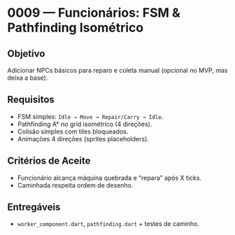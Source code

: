 # 0009 — Funcionários: FSM & Pathfinding Isométrico

## Objetivo
Adicionar NPCs básicos para reparo e coleta manual (opcional no MVP, mas deixa a base).

## Requisitos
- FSM simples: `Idle → Move → Repair/Carry → Idle`.
- Pathfinding A* no grid isométrico (4 direções).
- Colisão simples com tiles bloqueados.
- Animações 4 direções (sprites placeholders).

## Critérios de Aceite
- Funcionário alcança máquina quebrada e “repara” após X ticks.
- Caminhada respeita ordem de desenho.

## Entregáveis
- `worker_component.dart`, `pathfinding.dart` + testes de caminho.
